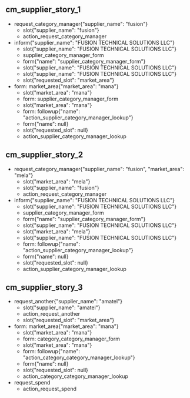 
## cm_supplier_story_1
* request_category_manager{"supplier_name": "fusion"}
    - slot{"supplier_name": "fusion"}
    - action_request_category_manager
* inform{"supplier_name": "FUSION TECHNICAL SOLUTIONS LLC"}
    - slot{"supplier_name": "FUSION TECHNICAL SOLUTIONS LLC"}
    - supplier_category_manager_form
    - form{"name": "supplier_category_manager_form"}
    - slot{"supplier_name": "FUSION TECHNICAL SOLUTIONS LLC"}
    - slot{"supplier_name": "FUSION TECHNICAL SOLUTIONS LLC"}
    - slot{"requested_slot": "market_area"}
* form: market_area{"market_area": "mana"}
    - slot{"market_area": "mana"}
    - form: supplier_category_manager_form
    - slot{"market_area": "mana"}
    - form: followup{"name": "action_supplier_category_manager_lookup"}
    - form{"name": null}
    - slot{"requested_slot": null}
    - action_supplier_category_manager_lookup

## cm_supplier_story_2
* request_category_manager{"supplier_name": "fusion", "market_area": "mela"}
    - slot{"market_area": "mela"}
    - slot{"supplier_name": "fusion"}
    - action_request_category_manager
* inform{"supplier_name": "FUSION TECHNICAL SOLUTIONS LLC"}
    - slot{"supplier_name": "FUSION TECHNICAL SOLUTIONS LLC"}
    - supplier_category_manager_form
    - form{"name": "supplier_category_manager_form"}
    - slot{"supplier_name": "FUSION TECHNICAL SOLUTIONS LLC"}
    - slot{"market_area": "mela"}
    - slot{"supplier_name": "FUSION TECHNICAL SOLUTIONS LLC"}
    - form: followup{"name": "action_supplier_category_manager_lookup"}
    - form{"name": null}
    - slot{"requested_slot": null}
    - action_supplier_category_manager_lookup

## cm_supplier_story_3
* request_another{"supplier_name": "amatel"}
    - slot{"supplier_name": "amatel"}
    - action_request_another
    - slot{"requested_slot": "market_area"}
* form: market_area{"market_area": "mana"}
    - slot{"market_area": "mana"}
    - form: category_category_manager_form
    - slot{"market_area": "mana"}
    - form: followup{"name": "action_category_category_manager_lookup"}
    - form{"name": null}
    - slot{"requested_slot": null}
    - action_category_category_manager_lookup
* request_spend
    - action_request_spend